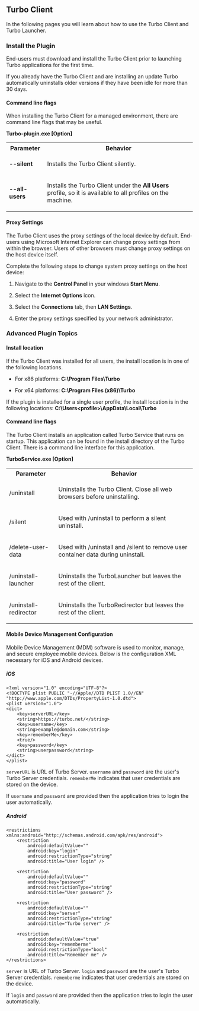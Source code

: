 ## Turbo Client

In the following pages you will learn about how to use the Turbo Client and Turbo Launcher.

### Install the Plugin

End-users must download and install the Turbo Client prior to launching Turbo applications for the first time.

If you already have the Turbo Client and are installing an update Turbo automatically uninstalls older versions if they have been idle for more than 30 days. 

#### Command line flags

When installing the Turbo Client for a managed environment, there are command line flags that may be useful.

**Turbo-plugin.exe [Option]**

<table>
      <tr>
         <th>Parameter</th>
         <th>Behavior</th>
      </tr>
      <tr>
         <td>
            <p> <strong>--silent</strong> </p>
         </td>
         <td>
            <p> Installs the Turbo Client silently. </p>
         </td>
      </tr>
      <tr>
         <td>
            <p> <strong>--all-users</strong> </p>
         </td>
         <td>
            <p> Installs the Turbo Client under the <strong>All Users</strong> profile, so it is available to all profiles on the machine.</p>
         </td>
      </tr>
</table>

#### Proxy Settings

The Turbo Client uses the proxy settings of the local device by default. End-users using Microsoft Internet Explorer can change proxy settings from within the browser. Users of other browsers must change proxy settings on the host device itself.

Complete the following steps to change system proxy settings on the host device:

1. Navigate to the **Control Panel** in your windows **Start Menu**.

2. Select the **Internet Options** icon.

3. Select the **Connections** tab, then **LAN Settings**.

4. Enter the proxy settings specified by your network administrator.

### Advanced Plugin Topics

#### Install location

If the Turbo Client was installed for all users, the install location is in one of the following locations.

- For x86 platforms: **C:\Program Files\Turbo**

- For x64 platforms: **C:\Program Files (x86)\Turbo**

If the plugin is installed for a single user profile, the install location is in the following locations: **C:\Users\<profile>\AppData\Local\Turbo**

#### Command line flags

The Turbo Client installs an application called Turbo Service that runs on startup. This application can be found in the install directory of the Turbo Client. There is a command line interface for this application.

**TurboService.exe [Option]**

<table>
      <tr>
         <th>Parameter</th>
         <th>Behavior</th>
      </tr>
      <tr>
         <td>
            <p>/uninstall</p>
         </td>
         <td>
            <p>Uninstalls the Turbo Client. Close all web browsers before uninstalling.</p>
         </td>
      </tr>
      <tr>
         <td>
            <p>/silent</p>
         </td>
         <td>
            <p>Used with /uninstall to perform a silent uninstall.</p>
         </td>
      </tr>
      <tr>
         <td>
            <p>/delete-user-data</p>
         </td>
         <td>
            <p>Used with /uninstall and /silent to remove user container data during uninstall.</p>
         </td>
      </tr>
      <tr>
         <td>
            <p>/uninstall-launcher</p>
         </td>
         <td>
            <p>Uninstalls the TurboLauncher but leaves the rest of the client.</p>
         </td>
      </tr>
      <tr>
         <td>
            <p>/uninstall-redirector</p>
         </td>
         <td>
            <p>Uninstalls the TurboRedirector but leaves the rest of the client.</p>
         </td>
      </tr>
</table>

#### Mobile Device Management Configuration

Mobile Device Management (MDM) software is used to monitor, manage, and secure employee mobile devices. Below is the configuration XML necessary for iOS and Android devices.

##### iOS

```
<?xml version="1.0" encoding="UTF-8"?>
<!DOCTYPE plist PUBLIC "-//Apple//DTD PLIST 1.0//EN" "http://www.apple.com/DTDs/PropertyList-1.0.dtd">
<plist version="1.0">
<dict>
    <key>serverURL</key>
    <string>https://turbo.net/</string>
    <key>username</key>
    <string>example@domain.com</string>
    <key>rememberMe</key>
    <true/>
    <key>password</key>
    <string>userpassword</string>
</dict>
</plist>
```

`serverURL` is URL of Turbo Server. 
`username` and `password` are the user's Turbo Server credentials.
`rememberMe` indicates that user credentials are stored on the device.

If `username` and `password` are provided then the application tries to login the user automatically.

##### Android

```
<restrictions xmlns:android="http://schemas.android.com/apk/res/android">
    <restriction
        android:defaultValue=""
        android:key="login"
        android:restrictionType="string"
        android:title="User login" />

    <restriction
        android:defaultValue=""
        android:key="password"
        android:restrictionType="string"
        android:title="User password" />

    <restriction
        android:defaultValue=""
        android:key="server"
        android:restrictionType="string"
        android:title="Turbo server" />

    <restriction
        android:defaultValue="true"
        android:key="rememberme"
        android:restrictionType="bool"
        android:title="Remember me" />
</restrictions>
```

`server` is URL of Turbo Server. 
`login` and `password` are the user's Turbo Server credentials.
`rememberme` indicates that user credentials are stored on the device.

If `login` and `password` are provided then the application tries to login the user automatically.
